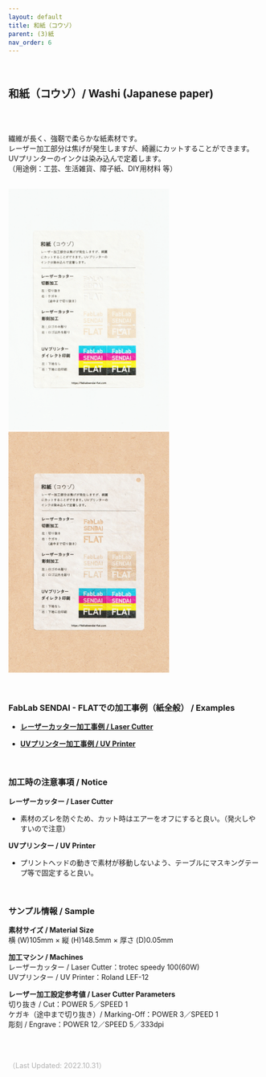 ```yaml
---
layout: default
title: 和紙（コウゾ）
parent: (3)紙
nav_order: 6
---
```

<br>

## 和紙（コウゾ）/ Washi (Japanese paper)
<br><br>

繊維が長く、強靭で柔らかな紙素材です。<br>
レーザー加工部分は焦げが発生しますが、綺麗にカットすることができます。<br>
UVプリンターのインクは染み込んで定着します。<br>
（用途例：工芸、生活雑貨、障子紙、DIY用材料 等）
<br>
<br>

<img src="assets/01/23_Washi_1.png" width="320" alt="hi" class="inline"/><img src="assets/01/23_Washi_2.png" width="320" alt="hi" class="inline"/>

<br>

### **FabLab SENDAI - FLATでの加工事例（紙全般） / Examples**

* [**レーザーカッター加工事例 / Laser Cutter**](https://www.flickr.com/search/?user_id=96175517%40N02&sort=date-taken-desc&safe_search=1&view_all=1&tags=paperlc)

* [**UVプリンター加工事例 / UV Printer**](https://www.flickr.com/search/?user_id=96175517%40N02&sort=date-taken-desc&safe_search=1&view_all=1&tags=paperuv)

<br>

### **加工時の注意事項 / Notice**

**レーザーカッター / Laser Cutter**
* 素材のズレを防ぐため、カット時はエアーをオフにすると良い。（発火しやすいので注意）<br>

**UVプリンター / UV Printer**
* プリントヘッドの動きで素材が移動しないよう、テーブルにマスキングテープ等で固定すると良い。<br>

<br>

### **サンプル情報 / Sample**

**素材サイズ / Material Size**<br>
横 (W)105mm × 縦 (H)148.5mm × 厚さ (D)0.05mm<br>

**加工マシン / Machines**<br>
レーザーカッター / Laser Cutter：trotec speedy 100(60W)<br>
UVプリンター / UV Printer：Roland LEF-12<br>

**レーザー加工設定参考値 / Laser Cutter Parameters**<br>
切り抜き / Cut：POWER 5／SPEED 1<br>
ケガキ（途中まで切り抜き）/ Marking-Off：POWER 3／SPEED 1<br>
彫刻 / Engrave：POWER 12／SPEED 5／333dpi<br>

<br><br>

<span style="color: #B2B2B2">
（Last Updated: 2022.10.31）
</span>
